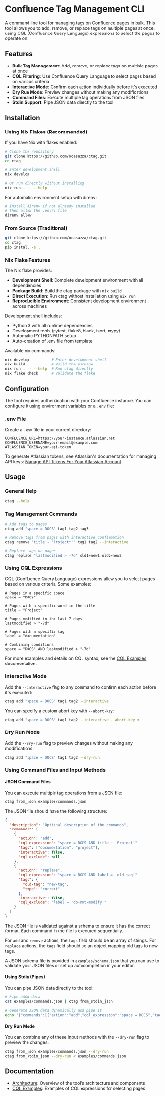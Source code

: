 # Confluence Tag Management CLI

A command line tool for managing tags on Confluence pages in bulk. This tool allows you to add, remove, or replace tags on multiple pages at once, using CQL (Confluence Query Language) expressions to select the pages to operate on.

## Features

- **Bulk Tag Management**: Add, remove, or replace tags on multiple pages at once
- **CQL Filtering**: Use Confluence Query Language to select pages based on various criteria
- **Interactive Mode**: Confirm each action individually before it's executed
- **Dry Run Mode**: Preview changes without making any modifications
- **Command Files**: Execute multiple tag operations from JSON files
- **Stdin Support**: Pipe JSON data directly to the tool

## Installation

### Using Nix Flakes (Recommended)

If you have Nix with flakes enabled:

```sh
# Clone the repository
git clone https://github.com/ocasazza/ctag.git
cd ctag

# Enter development shell
nix develop

# Or run directly without installing
nix run . -- --help
```

For automatic environment setup with direnv:

```sh
# Install direnv if not already installed
# Then allow the .envrc file
direnv allow
```

### From Source (Traditional)

```sh
git clone https://github.com/ocasazza/ctag.git
cd ctag
pip install -e .
```

### Nix Flake Features

The Nix flake provides:

- **Development Shell**: Complete development environment with all dependencies
- **Package Build**: Build the ctag package with `nix build`
- **Direct Execution**: Run ctag without installation using `nix run`
- **Reproducible Environment**: Consistent development environment across machines

Development shell includes:
- Python 3 with all runtime dependencies
- Development tools (pytest, flake8, black, isort, mypy)
- Automatic PYTHONPATH setup
- Auto-creation of .env file from template

Available nix commands:
```sh
nix develop          # Enter development shell
nix build            # Build the package
nix run . -- --help  # Run ctag directly
nix flake check      # Validate the flake
```

## Configuration

The tool requires authentication with your Confluence instance. You can configure it using environment variables or a `.env` file:

### .env File

Create a `.env` file in your current directory:

```
CONFLUENCE_URL=https://your-instance.atlassian.net
CONFLUENCE_USERNAME=your-email@example.com
ATLASSIAN_TOKEN=your-api-token
```

To generate Atlassian tokens, see Atlassian's documentation for managing API keys: [Manage API Tokens For Your Atlassian Account](https://support.atlassian.com/atlassian-account/docs/manage-api-tokens-for-your-atlassian-account/)

## Usage

### General Help

```sh
ctag --help
```

### Tag Management Commands

```sh
# Add tags to pages
ctag add "space = DOCS" tag1 tag2 tag3

# Remove tags from pages with interactive confirmation
ctag remove "title ~ 'Project*'" tag1 tag2 --interactive

# Replace tags on pages
ctag replace "lastmodified > -7d" old1=new1 old2=new2
```

### Using CQL Expressions

CQL (Confluence Query Language) expressions allow you to select pages based on various criteria. Some examples:

```
# Pages in a specific space
space = "DOCS"

# Pages with a specific word in the title
title ~ "Project"

# Pages modified in the last 7 days
lastmodified > "-7d"

# Pages with a specific tag
label = "documentation"

# Combining conditions
space = "DOCS" AND lastmodified > "-7d"
```

For more examples and details on CQL syntax, see the [CQL Examples](docs/cql-examples.md) documentation.

### Interactive Mode

Add the `--interactive` flag to any command to confirm each action before it's executed:

```sh
ctag add "space = DOCS" tag1 tag2 --interactive
```

You can specify a custom abort key with `--abort-key`:

```sh
ctag add "space = DOCS" tag1 tag2 --interactive --abort-key x
```

### Dry Run Mode

Add the `--dry-run` flag to preview changes without making any modifications:

```sh
ctag add "space = DOCS" tag1 tag2 --dry-run
```

### Using Command Files and Input Methods

#### JSON Command Files

You can execute multiple tag operations from a JSON file:

```sh
ctag from_json examples/commands.json
```

The JSON file should have the following structure:

```json
{
  "description": "Optional description of the commands",
  "commands": [
    {
      "action": "add",
      "cql_expression": "space = DOCS AND title ~ 'Project'",
      "tags": ["documentation", "project"],
      "interactive": false,
      "cql_exclude": null
    },
    {
      "action": "replace",
      "cql_expression": "space = DOCS AND label = 'old-tag'",
      "tags": {
        "old-tag": "new-tag",
        "typo": "correct"
      },
      "interactive": false,
      "cql_exclude": "label = 'do-not-modify'"
    }
  ]
}
```

The JSON file is validated against a schema to ensure it has the correct format. Each command in the file is executed sequentially.

For `add` and `remove` actions, the `tags` field should be an array of strings. For `replace` actions, the `tags` field should be an object mapping old tags to new tags.

A JSON schema file is provided in `examples/schema.json` that you can use to validate your JSON files or set up autocompletion in your editor.

#### Using Stdin (Pipes)

You can pipe JSON data directly to the tool:

```sh
# Pipe JSON data
cat examples/commands.json | ctag from_stdin_json

# Generate JSON data dynamically and pipe it
echo '{"commands":[{"action":"add","cql_expression":"space = DOCS","tags":["tag1"]}]}' | ctag from_stdin_json
```

#### Dry Run Mode

You can combine any of these input methods with the `--dry-run` flag to preview the changes:

```sh
ctag from_json examples/commands.json --dry-run
ctag from_stdin_json --dry-run < examples/commands.json
```

## Documentation

- [Architecture](docs/architecture.md): Overview of the tool's architecture and components
- [CQL Examples](docs/cql-examples.md): Examples of CQL expressions for selecting pages
